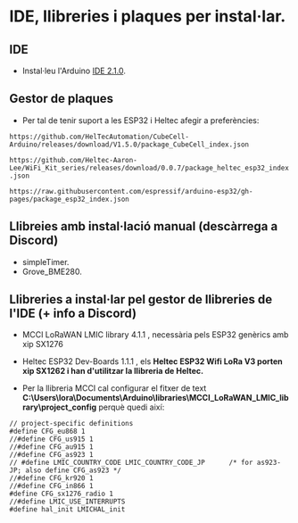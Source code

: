 # IDE, llibreries i  plaques per instal·lar.
## IDE
* Instal·leu l'Arduino [IDE 2.1.0](https://www.arduino.cc/en/software).
## Gestor de plaques
* Per tal de tenir suport a les ESP32 i Heltec afegir a preferències:

`https://github.com/HelTecAutomation/CubeCell-Arduino/releases/download/V1.5.0/package_CubeCell_index.json`

`https://github.com/Heltec-Aaron-Lee/WiFi_Kit_series/releases/download/0.0.7/package_heltec_esp32_index.json`

`https://raw.githubusercontent.com/espressif/arduino-esp32/gh-pages/package_esp32_index.json`
## Llibreies amb instal·lació manual (descàrrega a Discord)
* simpleTimer.
* Grove_BME280.
## Llibreries a instal·lar pel gestor de llibreries de l'IDE (+ info a Discord)
* MCCI LoRaWAN LMIC library 4.1.1 , necessària pels ESP32 genèrics amb xip SX1276
* Heltec ESP32 Dev-Boards 1.1.1 , els __Heltec ESP32 Wifi LoRa V3 porten xip SX1262 i han d'utilitzar la llibreria de Heltec.__

* Per la llibreria MCCI cal configurar el fitxer de text **C:\Users\lora\Documents\Arduino\libraries\MCCI_LoRaWAN_LMIC_library\project_config** perquè quedi així:
```
// project-specific definitions
#define CFG_eu868 1
//#define CFG_us915 1
//#define CFG_au915 1
//#define CFG_as923 1
// #define LMIC_COUNTRY_CODE LMIC_COUNTRY_CODE_JP      /* for as923-JP; also define CFG_as923 */
//#define CFG_kr920 1
//#define CFG_in866 1
#define CFG_sx1276_radio 1
//#define LMIC_USE_INTERRUPTS
#define hal_init LMICHAL_init
```
    
  
   
